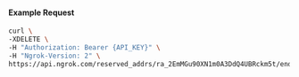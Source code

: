 
#### Example Request

```bash 
curl \
-XDELETE \
-H "Authorization: Bearer {API_KEY}" \
-H "Ngrok-Version: 2" \
https://api.ngrok.com/reserved_addrs/ra_2EmMGu90XN1m0A3DdQ4UBRckm5t/endpoint_configuration
